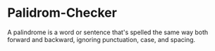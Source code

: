 # Palidrom-Checker
A palindrome is a word or sentence that's spelled the same way both forward and backward, ignoring punctuation, case, and spacing.
